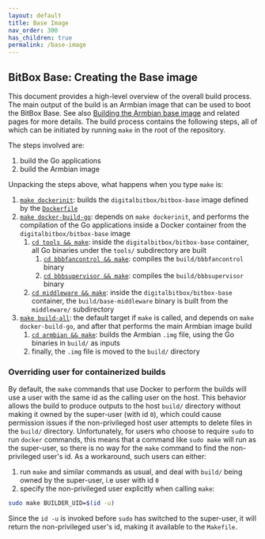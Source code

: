 ```yaml
---
layout: default
title: Base Image
nav_order: 300
has_children: true
permalink: /base-image
---
```

## BitBox Base: Creating the Base image

This document provides a high-level overview of the overall build process.
The main output of the build is an Armbian image that can be used to boot the BitBox Base.
See also [Building the Armbian base image](/os/armbian-build.md) and related pages for more details.
The build process contains the following steps, all of which can be initiated by running `make` in the root of the repository.

The steps involved are:

1. build the Go applications
1. build the Armbian image

Unpacking the steps above, what happens when you type `make` is:

1. [`make dockerinit`](https://github.com/digitalbitbox/bitbox-base/blob/master/Makefile#L28): builds the `digitalbitbox/bitbox-base` image defined by the [`Dockerfile`](https://github.com/digitalbitbox/bitbox-base/blob/master/Dockerfile)
1. [`make docker-build-go`](https://github.com/digitalbitbox/bitbox-base/blob/master/Makefile#L31): depends on `make dockerinit`, and performs the compilation of the Go applications inside a Docker container from the `digitalbitbox/bitbox-base` image
    1. [`cd tools && make`](https://github.com/digitalbitbox/bitbox-base/blob/master/tools/Makefile#L38): inside the `digitalbitbox/bitbox-base` container, all Go binaries under the `tools/`  subdirectory are built
        1. [`cd bbbfancontrol && make`](https://github.com/digitalbitbox/bitbox-base/blob/master/tools/bbbfancontrol/Makefile): compiles the `build/bbbfancontrol` binary
        1. [`cd bbbsupervisor && make`](https://github.com/digitalbitbox/bitbox-base/blob/master/tools/supervisor/Makefile): compiles the `build/bbbsupervisor` binary
    1. [`cd middleware && make`](https://github.com/digitalbitbox/bitbox-base/blob/master/middleware/Makefile#L39): inside the `digitalbitbox/bitbox-base` container, the `build/base-middleware` binary is built from the `middleware/` subdirectory
1. [`make build-all`](https://github.com/digitalbitbox/bitbox-base/blob/master/Makefile#L20): the default target if `make` is called, and depends on `make docker-build-go`, and after that performs the main Armbian image build
    1. [`cd armbian && make`](https://github.com/digitalbitbox/bitbox-base/blob/master/armbian/Makefile): builds the Armbian `.img` file, using the Go binaries in `build/` as inputs
    1. finally, the `.img` file is moved to the `build/` directory

### Overriding user for containerized builds

By default, the `make` commands that use Docker to perform the builds will use a user with the same id as the calling user on the host.
This behavior allows the build to produce outputs to the host `build/` directory without making it owned by the super-user (with id `0`), which could cause permission issues if the non-privileged host user attempts to delete files in the `build/` directory.
Unfortunately, for users who choose to require `sudo` to run `docker` commands, this means that a command like `sudo make` will run as the super-user, so there is no way for the `make` command to find the non-privileged user's id.
As a workaround, such users can either:

1. run `make` and similar commands as usual, and deal with `build/` being owned by the super-user, i.e user with id `0`
1. specify the non-privileged user explicitly when calling `make`:

```bash
sudo make BUILDER_UID=$(id -u)
```

Since the `id -u` is invoked before `sudo` has switched to the super-user, it will return the non-privileged user's id, making it available to the `Makefile`.
